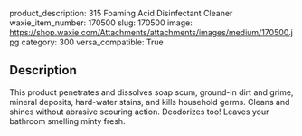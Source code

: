 product_description: 315 Foaming Acid Disinfectant Cleaner
waxie_item_number: 170500
slug: 170500
image: https://shop.waxie.com/Attachments/attachments/images/medium/170500.jpg
category: 300
versa_compatible: True

## Description
This product penetrates and dissolves soap scum, ground-in dirt and grime, mineral deposits, hard-water stains, and kills household germs. Cleans and shines without abrasive scouring action. Deodorizes too! Leaves your bathroom smelling minty fresh.

